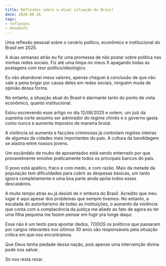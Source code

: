 ```yaml
---
title: Reflexões sobre a atual situação do Brasil
date: 2020-08-26
tags:
- reflexões
- desabafo
---
```

Uma reflexão pessoal sobre o cenário político, econômico e institucional do Brasil em 2025.
<!-- excerpt -->

A duas semanas atrás eu fiz uma promessa de não postar sobre política nas minhas redes sociais.
Fiz até uma limpa no meus X apagando todas as postagens com teor político/ideológico.

Eu não abandonei meus valores, apenas cheguei à conclusão de que não vale a pena brigar
por causa deles em redes sociais, ninguém muda de opinião dessa forma. 

No entanto, a situação atual do Brasil é alarmante tanto do ponto de vista econômico, quanto institucional.

Estou escrevendo esse artigo no dia 12/06/2025 e ontem, um juiz da suprema corte assumiu
ser admirador do regime chinês e o governo gasta como nunca e aumenta impostos de maneira brutal.

A violência só aumenta e facções criminosas já controlam regiões inteiras de algumas da cidades mais importantes do país. A cultura da bandidagem se alastra
entre nossos jovens.

Um escândalo de roubo de aposentados está sendo enterrado por que provavelmente envolve praticamente todos os principais bancos do país.

O povo está apático, fraco e com medo, e com razão. Mais da metade da população tem dificuldades para cobrir as despesas básicas, um tanto ignora completamente e uma boa parte ainda apóia todos esses descalabros.

A muito tempo atrás eu já desisti de ir embora do Brasil. Acredito que meu lugar é aqui apesar
dos problemas que sempre tivemos. No entanto, a escalada do autoritarismo de todas as instituições, o aumento da violência que conta com a complacência da justiça me aliado ao fato de agora eu ter uma filha pequena me fazem pensar em fugir pra longe daqui.

Esse não é um texto para apontar dedos, *TODOS* os políticos que passaram por cargos relevantes
nos últimos 30 anos são responsáveis pela situação crítica em que nos encontramos.

Que Deus tenha piedade dessa nação, pois apenas uma intervenção divina pode nos salvar.

Só nos resta rezar.
